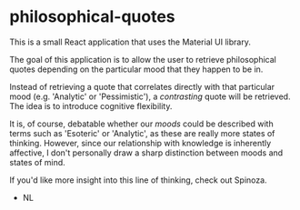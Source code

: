 # philosophical-quotes

This is a small React application that uses the Material UI library. 

The goal of this application is to allow the user to retrieve philosophical quotes depending on the particular mood that they happen to be in.

Instead of retrieving a quote that correlates directly with that particular mood (e.g. 'Analytic' or 'Pessimistic'), a *contrasting* quote will be retrieved. The idea is to introduce cognitive flexibility. 

It is, of course, debatable whether our _moods_ could be described with terms such as 'Esoteric' or 'Analytic', as these are really more states of thinking. However, since our relationship with knowledge is inherently affective, I don't personally draw a sharp distinction between moods and states of mind. 

If you'd like more insight into this line of thinking, check out Spinoza.

- NL
